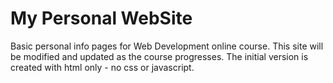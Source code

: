 # My Personal WebSite
 Basic personal info pages for Web Development online course.
 This site will be modified and updated as the course progresses.
 The initial version is created with html only - no css or javascript.
